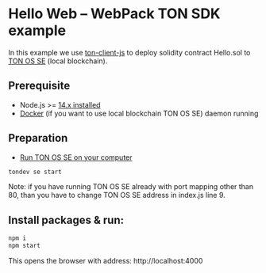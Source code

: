 # Hello Web – WebPack TON SDK example

In this example we use [ton-client-js](https://github.com/tonlabs/ton-client-js) to deploy solidity contract Hello.sol to [TON OS SE](https://docs.ton.dev/86757ecb2/p/2771b0-overview) (local blockchain).

## Prerequisite

* Node.js >= [14.x installed](https://nodejs.org)
* [Docker](https://docs.docker.com/desktop/#download-and-install) (if you want to use local blockchain TON OS SE) daemon running



## Preparation

* [Run TON OS SE on your computer](https://docs.ton.dev/86757ecb2/p/2771b0-overview) 

```sh
tondev se start
```

Note: if you have running TON OS SE already with port mapping other than 80, than you have to
change TON OS SE address in index.js line 9.

## Install packages & run:

```sh
npm i
npm start
```

This opens the browser with address: http://localhost:4000

